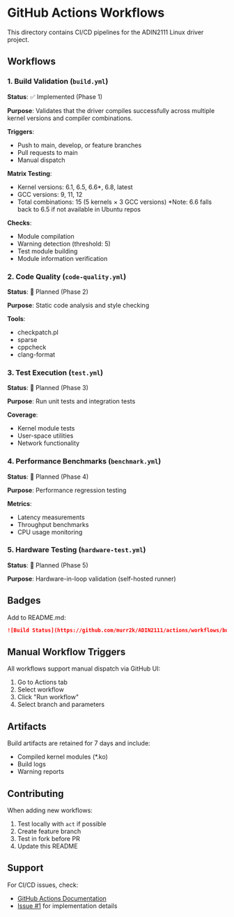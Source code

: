 # GitHub Actions Workflows

This directory contains CI/CD pipelines for the ADIN2111 Linux driver project.

## Workflows

### 1. Build Validation (`build.yml`)
**Status**: ✅ Implemented (Phase 1)

**Purpose**: Validates that the driver compiles successfully across multiple kernel versions and compiler combinations.

**Triggers**:
- Push to main, develop, or feature branches
- Pull requests to main
- Manual dispatch

**Matrix Testing**:
- Kernel versions: 6.1, 6.5, 6.6*, 6.8, latest
- GCC versions: 9, 11, 12
- Total combinations: 15 (5 kernels × 3 GCC versions)
*Note: 6.6 falls back to 6.5 if not available in Ubuntu repos

**Checks**:
- Module compilation
- Warning detection (threshold: 5)
- Test module building
- Module information verification

### 2. Code Quality (`code-quality.yml`)
**Status**: 🔄 Planned (Phase 2)

**Purpose**: Static code analysis and style checking

**Tools**:
- checkpatch.pl
- sparse
- cppcheck
- clang-format

### 3. Test Execution (`test.yml`)
**Status**: 🔄 Planned (Phase 3)

**Purpose**: Run unit tests and integration tests

**Coverage**:
- Kernel module tests
- User-space utilities
- Network functionality

### 4. Performance Benchmarks (`benchmark.yml`)
**Status**: 🔄 Planned (Phase 4)

**Purpose**: Performance regression testing

**Metrics**:
- Latency measurements
- Throughput benchmarks
- CPU usage monitoring

### 5. Hardware Testing (`hardware-test.yml`)
**Status**: 🔄 Planned (Phase 5)

**Purpose**: Hardware-in-loop validation (self-hosted runner)

## Badges

Add to README.md:
```markdown
![Build Status](https://github.com/murr2k/ADIN2111/actions/workflows/build.yml/badge.svg)
```

## Manual Workflow Triggers

All workflows support manual dispatch via GitHub UI:
1. Go to Actions tab
2. Select workflow
3. Click "Run workflow"
4. Select branch and parameters

## Artifacts

Build artifacts are retained for 7 days and include:
- Compiled kernel modules (*.ko)
- Build logs
- Warning reports

## Contributing

When adding new workflows:
1. Test locally with `act` if possible
2. Create feature branch
3. Test in fork before PR
4. Update this README

## Support

For CI/CD issues, check:
- [GitHub Actions Documentation](https://docs.github.com/actions)
- [Issue #1](https://github.com/murr2k/ADIN2111/issues/1) for implementation details